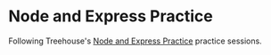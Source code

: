 # Node and Express Practice

Following Treehouse's [Node and Express Practice](https://teamtreehouse.com/library/node-and-express-practice) practice sessions.